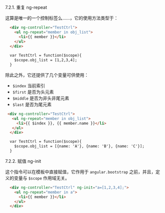 7.2.1. 重复 ng-repeat

这算是唯一的一个控制标签么……，它的使用方法类型于：

```html
  <div ng-controller="TestCtrl">  
    <ul ng-repeat="member in obj_list">   
      <li>{{ member }}</li>  
    </ul>  
  </div>
  
  var TestCtrl = function($scope){  
    $scope.obj_list = [1,2,3,4];  
  }	     
```

除此之外，它还提供了几个变量可供使用：

* `$index` 当前索引
* `$first` 是否为头元素
* `$middle` 是否为非头非尾元素
* `$last` 是否为尾元素

```html
 <div ng-controller="TestCtrl">
   <ul ng-repeat="member in obj_list">
     <li>{{ $index }}, {{ member.name }}</li>  
   </ul>
  </div>

  var TestCtrl = function($scope){  
    $scope.obj_list = [{name: 'A'}, {name: 'B'}, {name: 'C'}];  
  }	
```

7.2.2. 赋值 ng-init

这个指令可以在模板中直接赋值，它作用于 `angular.bootstrap` 之前，并且，定义的变量与 `$scope` 作用域无关。

```html
  <div ng-controller="TestCtrl" ng-init="a=[1,2,3,4];">  
    <ul ng-repeat="member in a">  
	  <li>{{ member }}</li>  
	</ul> 
  </div>	
```
